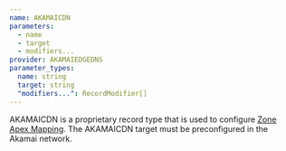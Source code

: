 ```yaml
---
name: AKAMAICDN
parameters:
  - name
  - target
  - modifiers...
provider: AKAMAIEDGEDNS
parameter_types:
  name: string
  target: string
  "modifiers...": RecordModifier[]
---
```


AKAMAICDN is a proprietary record type that is used to configure [Zone Apex Mapping](https://blogs.akamai.com/2019/08/fast-dns-zone-apex-mapping-dnssec.html).
The AKAMAICDN target must be preconfigured in the Akamai network.
